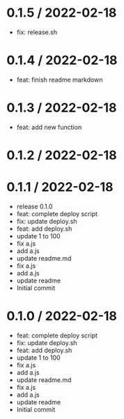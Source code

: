 
0.1.5 / 2022-02-18
==================

  * fix: release.sh

0.1.4 / 2022-02-18
==================

  * feat: finish readme markdown

0.1.3 / 2022-02-18
==================

  * feat: add new function

0.1.2 / 2022-02-18
==================



0.1.1 / 2022-02-18
==================

  * release 0.1.0
  * feat: complete deploy script
  * fix: update deploy.sh
  * feat: add deploy.sh
  * update 1 to 100
  * fix a.js
  * add a.js
  * update readme.md
  * fix a.js
  * add a.js
  * update readme
  * Initial commit

0.1.0 / 2022-02-18
==================

  * feat: complete deploy script
  * fix: update deploy.sh
  * feat: add deploy.sh
  * update 1 to 100
  * fix a.js
  * add a.js
  * update readme.md
  * fix a.js
  * add a.js
  * update readme
  * Initial commit

